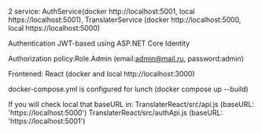 2 service: AuthService(docker http://localhost:5001, local https://localhost:5001), TranslaterService (docker http://localhost:5000, local https://localhost:5000)

Authentication JWT-based using ASP.NET Core Identity

Authorization policy:Role.Admin (email:admin@mail.ru, password:admin)

Frontened: React (docker and local http://localhost:3000)

docker-compose.yml is configured for lunch (docker compose up --build)

If you will check local that  baseURL in:
TranslaterReact/src/api.js (baseURL: 'https://localhost:5000')
TranslaterReact/src/authApi.js (baseURL: 'https://localhost:5001')
